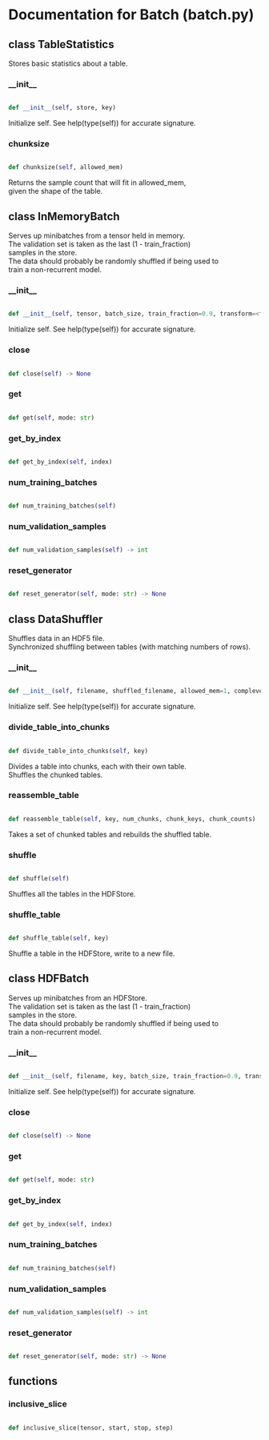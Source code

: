 # Documentation for Batch (batch.py)

## class TableStatistics
Stores basic statistics about a table.
### \_\_init\_\_
```py

def __init__(self, store, key)

```



Initialize self.  See help(type(self)) for accurate signature.


### chunksize
```py

def chunksize(self, allowed_mem)

```



Returns the sample count that will fit in allowed_mem,<br />given the shape of the table.




## class InMemoryBatch
Serves up minibatches from a tensor held in memory.<br />The validation set is taken as the last (1 - train_fraction)<br />samples in the store.<br />The data should probably be randomly shuffled if being used to<br />train a non-recurrent model.
### \_\_init\_\_
```py

def __init__(self, tensor, batch_size, train_fraction=0.9, transform=<function do_nothing at 0x11e81d510>)

```



Initialize self.  See help(type(self)) for accurate signature.


### close
```py

def close(self) -> None

```



### get
```py

def get(self, mode: str)

```



### get\_by\_index
```py

def get_by_index(self, index)

```



### num\_training\_batches
```py

def num_training_batches(self)

```



### num\_validation\_samples
```py

def num_validation_samples(self) -> int

```



### reset\_generator
```py

def reset_generator(self, mode: str) -> None

```





## class DataShuffler
Shuffles data in an HDF5 file.<br />Synchronized shuffling between tables (with matching numbers of rows).
### \_\_init\_\_
```py

def __init__(self, filename, shuffled_filename, allowed_mem=1, complevel=5, seed=137)

```



Initialize self.  See help(type(self)) for accurate signature.


### divide\_table\_into\_chunks
```py

def divide_table_into_chunks(self, key)

```



Divides a table into chunks, each with their own table.<br />Shuffles the chunked tables.


### reassemble\_table
```py

def reassemble_table(self, key, num_chunks, chunk_keys, chunk_counts)

```



Takes a set of chunked tables and rebuilds the shuffled table.


### shuffle
```py

def shuffle(self)

```



Shuffles all the tables in the HDFStore.


### shuffle\_table
```py

def shuffle_table(self, key)

```



Shuffle a table in the HDFStore, write to a new file.




## class HDFBatch
Serves up minibatches from an HDFStore.<br />The validation set is taken as the last (1 - train_fraction)<br />samples in the store.<br />The data should probably be randomly shuffled if being used to<br />train a non-recurrent model.
### \_\_init\_\_
```py

def __init__(self, filename, key, batch_size, train_fraction=0.9, transform=<function do_nothing at 0x11e81d510>)

```



Initialize self.  See help(type(self)) for accurate signature.


### close
```py

def close(self) -> None

```



### get
```py

def get(self, mode: str)

```



### get\_by\_index
```py

def get_by_index(self, index)

```



### num\_training\_batches
```py

def num_training_batches(self)

```



### num\_validation\_samples
```py

def num_validation_samples(self) -> int

```



### reset\_generator
```py

def reset_generator(self, mode: str) -> None

```





## functions

### inclusive\_slice
```py

def inclusive_slice(tensor, start, stop, step)

```


